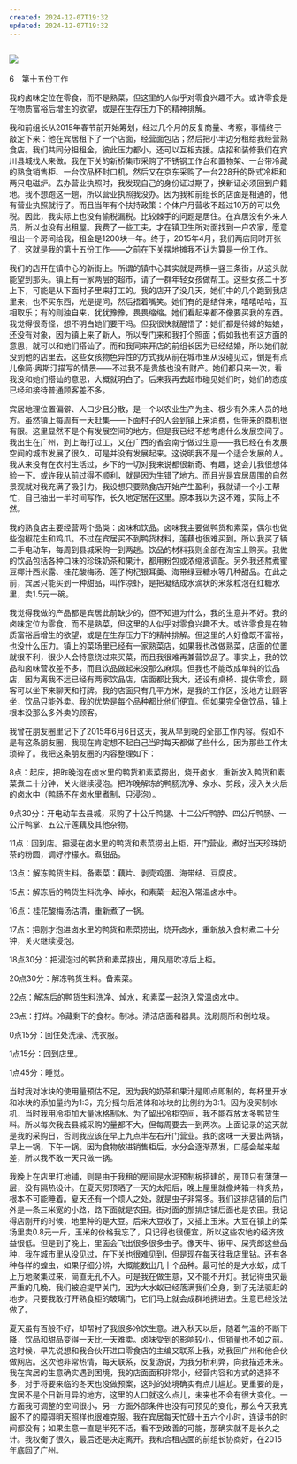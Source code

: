 ```yaml
---
created: 2024-12-07T19:32
updated: 2024-12-07T19:32
---
```

   

## ![](epub/我在北京送快递%20(胡安焉)%20(Z-Library)/images/00001.png)  
6　第十五份工作

我的卤味定位在零食，而不是熟菜，但这里的人似乎对零食兴趣不大。或许零食是在物质富裕后增生的欲望，或是在生存压力下的精神排解。

我和前组长从2015年春节前开始筹划，经过几个月的反复商量、考察，事情终于敲定下来：他在宾居租下了一个店面，经营面包店；然后把小半边分租给我经营熟食店。我们共同分担租金，彼此压力都小，还可以互相支援。店招和装修我们在宾川县城找人来做。我在下关的新桥集市采购了不锈钢工作台和置物架、一台带冷藏的熟食销售柜、一台饮品杯封口机，然后又在京东采购了一台228升的卧式冷柜和两只电磁炉。去办营业执照时，我发现自己的身份证过期了，换新证必须回到户籍地。我不想跑这一趟，所以营业执照我没办。因为我和前组长的店面是相通的，他有营业执照就行了。而且当年有个扶持政策：个体户月营收不超过10万的可以免税。因此，我实际上也没有偷税漏税。比较棘手的问题是居住。在宾居没有外来人员，所以也没有出租屋。我费了一些工夫，才在镇卫生所对面找到一户农家，愿意租出一个房间给我，租金是1200块一年。终于，2015年4月，我们两店同时开张了，这就是我的第十五份工作——之前在下关摆地摊我不认为算是一份工作。

我们的店开在镇中心的新街上。所谓的镇中心其实就是两横一竖三条街，从这头就能望到那头。镇上有一家两层的超市，请了一群年轻女孩做帮工。这些女孩二十岁上下，可能是从下面村子里来打工的。我的店开了没几天，她们中的几个跑到我店里来，也不买东西，光是提问，然后捂着嘴笑。她们有的是结伴来，嘻嘻哈哈，互相取乐；有的则独自来，犹犹豫豫，畏畏缩缩。她们看起来都不像要买我的东西。我觉得很奇怪，想不明白她们要干吗。但我很快就醒悟了：她们都是待嫁的姑娘，还没有对象，因为镇上来了新人，所以专门来和我打个照面；假如我也有这方面的意思，就可以和她们搭讪了。而和我同来开店的前组长因为已经结婚，所以她们就没到他的店里去。这些女孩物色异性的方式我从前在城市里从没碰见过，倒是有点儿像简·奥斯汀描写的情景——不过我不是贵族也没有财产。她们都只来一次，看我没和她们搭讪的意思，大概就明白了。后来我再去超市碰见她们时，她们的态度已经和接待普通顾客差不多。

  

宾居地理位置偏僻、人口少且分散，是一个以农业生产为主、极少有外来人员的地方。虽然镇上每周有一天赶集——下面村子的人会到镇上来消费，但带来的商机很有限。这里显然不是个有发展空间的地方。但是我已经不想考虑什么发展空间了。我出生在广州，到上海打过工，又在广西的省会南宁做过生意——我已经在有发展空间的城市发展了很久，可是并没有发展起来。这说明我不是一个适合发展的人。我从来没有在农村生活过，乡下的一切对我来说都很新奇、有趣，这会儿我很想体验一下。或许我从前过得不顺利，就是因为生错了地方。而且光是宾居周围的自然景观就对我充满了吸引力。我设想只要熟食店开始产生盈利，我就请一个小工帮忙，自己抽出一半时间写作，长久地定居在这里。原本我以为这不难，实际上不然。

我的熟食店主要经营两个品类：卤味和饮品。卤味我主要做鸭货和素菜，偶尔也做些泡椒花生和鸡爪。不过在宾居买不到鸭货材料，莲藕也很难买到。所以我买了辆二手电动车，每周到县城采购一到两趟。饮品的材料我则全部在淘宝上购买。我做的饮品包括各种口味的珍珠奶茶和果汁，都用粉包或浓缩液调配。另外我还熬煮蜜豆椰汁西米露、桂花酸梅汤、莲子枸杞银耳羹、海带绿豆糖水等几种甜品。在此之前，宾居只能买到一种甜品，叫作凉虾，是把凝结成水滴状的米浆粒泡在红糖水里，卖1.5元一碗。

我觉得我做的产品都是宾居此前缺少的，但不知道为什么，我的生意并不好。我的卤味定位为零食，而不是熟菜，但这里的人似乎对零食兴趣不大。或许零食是在物质富裕后增生的欲望，或是在生存压力下的精神排解。但这里的人好像既不富裕，也没什么压力。镇上的菜场里已经有一家熟菜店，如果我也改做熟菜，店面的位置就很不利，很少人会特意绕过来买菜，而且我很难再兼营饮品了。事实上，我的饮品和卤味营收差不多，而且饮品做起来没那么麻烦。但我也不能改成单纯的饮品店，因为离我不远已经有两家饮品店，店面都比我大，还设有桌椅、提供零食，顾客可以坐下来聊天和打牌。我的店面只有几平方米，是我的工作区，没地方让顾客坐，饮品只能外卖。我的优势是每个品种都比他们便宜。但如果完全做饮品，镇上根本没那么多外卖的顾客。

  

我曾在朋友圈里记下了2015年6月6日这天，我从早到晚的全部工作内容。假如不是有这条朋友圈，我现在肯定想不起自己当时每天都做了些什么，因为那些工作太琐碎了。我把这条朋友圈的内容整理如下：

8点：起床，把昨晚泡在卤水里的鸭货和素菜捞出，烧开卤水，重新放入鸭货和素菜煮二十分钟，关火继续浸泡。把昨晚解冻的鸭肠洗净、汆水、剪段，浸入关火后的卤水中（鸭肠不在卤水里煮制，只浸泡）。

9点30分：开电动车去县城，采购了十公斤鸭腿、十二公斤鸭脖、四公斤鸭肠、一公斤鸭掌、五公斤莲藕及其他杂物。

11点：回到店。把浸在卤水里的鸭货和素菜捞出上柜，开门营业。煮好当天珍珠奶茶的粉圆，调好柠檬水。煮甜品。

13点：解冻鸭货生料。备素菜：藕片、剥壳鸡蛋、海带结、豆腐皮。

15点：解冻后的鸭货生料洗净、焯水，和素菜一起泡入常温卤水中。

16点：桂花酸梅汤沽清，重新煮了一锅。

17点：把刚才泡进卤水里的鸭货和素菜捞出，烧开卤水，重新放入食材煮二十分钟，关火继续浸泡。

18点30分：把浸泡过的鸭货和素菜捞出，用风扇吹凉后上柜。

20点30分：解冻鸭货生料。备素菜。

22点：解冻后的鸭货生料洗净、焯水，和素菜一起泡入常温卤水中。

23点：打烊。冷藏剩下的食材。制冰。清洁店面和器具。洗刷厕所和倒垃圾。

0点15分：回住处洗澡、洗衣服。

1点15分：回到店里。

1点45分：睡觉。

当时我对冰块的使用量预估不足，因为我的奶茶和果汁是即点即制的，每杯里开水和冰块的添加量约为1∶3，充分摇匀后液体和冰块的比例约为3∶1。因为没买制冰机，当时我用冷柜加大量冰格制冰。为了留出冷柜空间，我不能存放太多鸭货生料。所以每次我去县城采购的量都不大，但每周要去一到两次。上面记录的这天就是我的采购日，否则我应该在早上九点半左右开门营业。我的卤味一天要出两锅，早上一锅，下午一锅。因为食物放进销售柜后，水分会逐渐蒸发，口感会越来越差，所以我不敢一天只做一锅。

我晚上在店里打地铺，则是由于我租的房间是水泥预制板搭建的，房顶只有薄薄一层，没有隔热设计。在夏天房顶晒了一天的太阳后，晚上屋里就像烤箱一样炙热，根本不可能睡着。夏天还有一个烦人之处，就是虫子非常多。我们这排店铺的后门外是一条三米宽的小路，路下面就是农田。街对面的那排店铺后面也是农田。我记得店刚开的时候，地里种的是大豆。后来大豆收了，又插上玉米。大豆在镇上的菜场里卖0.8元一斤，玉米的价格我忘了，只记得也很便宜，所以这些农地的经济效益很低。但是到了晚上，里面会飞出很多很多虫子。像天牛、锹甲、屎壳郎这些品种，我在城市里从没见过，在下关也很难见到，但是现在每天往我店里钻。还有各种各样的蝗虫，如果仔细分辨，大概能数出几十个品种。最可怕的是大水蚁，成千上万地聚集过来，简直无孔不入。可是我在做生意，又不能不开灯。我记得虫灾最严重的几晚，我们被迫提早关门，因为大水蚁已经落满我们全身，到了无法驱赶的地步。只要我敢打开熟食柜的玻璃门，它们马上就会成群地拥进去。生意已经没法做了。

夏天虽有百般不好，却帮衬了我很多冷饮生意。进入秋天以后，随着气温的不断下降，饮品和甜品变得一天比一天难卖。卤味受到的影响较小，但销量也不如之前。这时候，早先说想和我合伙开进口零食店的主编又联系上我，劝我回广州和他合伙做网店。这次他非常热情，每天联系，反复游说，为我分析利弊，向我描述未来。我在宾居的生意确实遇到困境，我的店面面积非常小，经营内容和方式的选择不多，对于将要来临的冬天也没做预案，这时的处境确实有点儿尴尬。更重要的是，宾居不是个日新月异的地方，这里的人口就这么点儿，未来也不会有很大变化。一方面我可调整的空间很小，另一方面外部条件也没有可预见的变化，那么今天我克服不了的障碍明天照样也很难克服。我在宾居每天忙碌十五六个小时，连读书的时间都没有；如果生意一直是半死不活，看不到改善的可能，那确实就不是长久之计。我权衡了很久，最后还是决定离开。我和合租店面的前组长协商好，在2015年底回了广州。